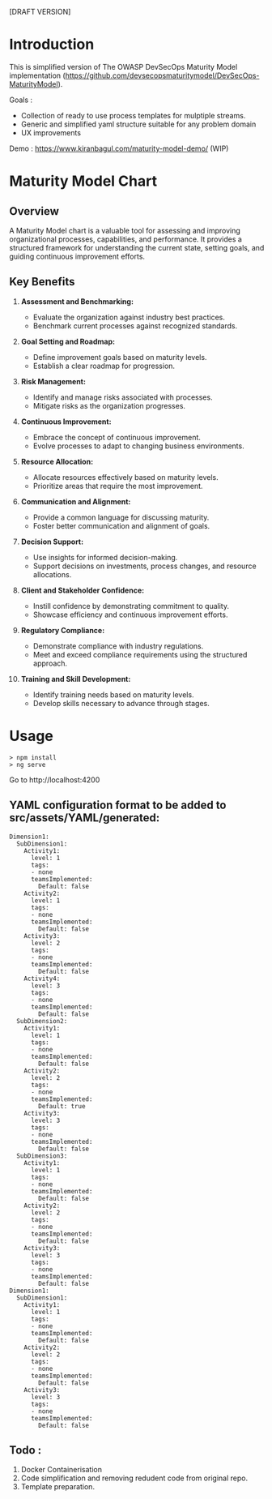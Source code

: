 [DRAFT VERSION]

# Introduction

This is simplified version of The OWASP DevSecOps Maturity Model implementation (https://github.com/devsecopsmaturitymodel/DevSecOps-MaturityModel). 

Goals : 
- Collection of ready to use process templates for mulptiple streams.
- Generic and simplified yaml structure suitable for any problem domain
- UX improvements

Demo : https://www.kiranbagul.com/maturity-model-demo/ (WIP)

# Maturity Model Chart

## Overview

A Maturity Model chart is a valuable tool for assessing and improving organizational processes, capabilities, and performance. It provides a structured framework for understanding the current state, setting goals, and guiding continuous improvement efforts.

## Key Benefits

1. **Assessment and Benchmarking:**
   - Evaluate the organization against industry best practices.
   - Benchmark current processes against recognized standards.

2. **Goal Setting and Roadmap:**
   - Define improvement goals based on maturity levels.
   - Establish a clear roadmap for progression.

3. **Risk Management:**
   - Identify and manage risks associated with processes.
   - Mitigate risks as the organization progresses.

4. **Continuous Improvement:**
   - Embrace the concept of continuous improvement.
   - Evolve processes to adapt to changing business environments.

5. **Resource Allocation:**
   - Allocate resources effectively based on maturity levels.
   - Prioritize areas that require the most improvement.

6. **Communication and Alignment:**
   - Provide a common language for discussing maturity.
   - Foster better communication and alignment of goals.

7. **Decision Support:**
   - Use insights for informed decision-making.
   - Support decisions on investments, process changes, and resource allocations.

8. **Client and Stakeholder Confidence:**
   - Instill confidence by demonstrating commitment to quality.
   - Showcase efficiency and continuous improvement efforts.

9. **Regulatory Compliance:**
   - Demonstrate compliance with industry regulations.
   - Meet and exceed compliance requirements using the structured approach.

10. **Training and Skill Development:**
    - Identify training needs based on maturity levels.
    - Develop skills necessary to advance through stages.

# Usage

```
> npm install
> ng serve
```
Go to http://localhost:4200

## YAML configuration format to be added to src/assets/YAML/generated:
```
Dimension1:
  SubDimension1:
    Activity1:
      level: 1
      tags:
      - none
      teamsImplemented:
        Default: false
    Activity2:
      level: 1
      tags:
      - none
      teamsImplemented:
        Default: false    
    Activity3:
      level: 2
      tags:
      - none
      teamsImplemented:
        Default: false
    Activity4:
      level: 3
      tags:
      - none
      teamsImplemented:
        Default: false
  SubDimension2:
    Activity1:
      level: 1
      tags:
      - none
      teamsImplemented:
        Default: false
    Activity2:
      level: 2
      tags:
      - none
      teamsImplemented:
        Default: true
    Activity3:
      level: 3
      tags:
      - none
      teamsImplemented:
        Default: false
  SubDimension3:
    Activity1:
      level: 1
      tags:
      - none
      teamsImplemented:
        Default: false
    Activity2:
      level: 2
      tags:
      - none
      teamsImplemented:
        Default: false
    Activity3:
      level: 3
      tags:
      - none
      teamsImplemented:
        Default: false
Dimension1:
  SubDimension1:
    Activity1:
      level: 1
      tags:
      - none
      teamsImplemented:
        Default: false
    Activity2:
      level: 2
      tags:
      - none
      teamsImplemented:
        Default: false
    Activity3:
      level: 3
      tags:
      - none
      teamsImplemented:
        Default: false
```

## Todo : 

1. Docker Containerisation 
2. Code simplification and removing redudent code from original repo.
3. Template preparation.

